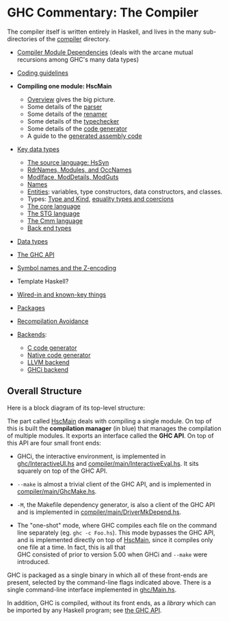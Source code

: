 # GHC Commentary: The Compiler



The compiler itself is written entirely in Haskell, and lives in the many sub-directories of the [compiler](/trac/ghc/browser/ghc/compiler) directory.  


- [Compiler Module Dependencies](module-dependencies) (deals with the arcane mutual recursions among GHC's many data types)
- [Coding guidelines](commentary/coding-style)

- **Compiling one module: HscMain**

  - [Overview](commentary/compiler/hsc-main) gives the big picture. 
  - Some details of the [parser](commentary/compiler/parser)
  - Some details of the [renamer](commentary/compiler/renamer)
  - Some details of the [typechecker](commentary/compiler/type-checker)
  - Some details of the [code generator](commentary/compiler/code-gen)
  - A guide to the [generated assembly code](commentary/compiler/generated-code)

- [Key data types](commentary/compiler/key-data-types)

  - [The source language: HsSyn](commentary/compiler/hs-syn-type) 
  - [RdrNames, Modules, and OccNames](commentary/compiler/rdr-name-type)
  - [ModIface, ModDetails, ModGuts](commentary/compiler/module-types)
  - [Names](commentary/compiler/name-type)
  - [Entities](commentary/compiler/entity-types): variables, type constructors, data constructors, and classes.
  - Types: [Type and Kind](commentary/compiler/type-type), [equality types and coercions](commentary/compiler/fc)
  - [The core language](commentary/compiler/core-syn-type)
  - [The STG language](commentary/compiler/stg-syn-type)
  - [The Cmm language](commentary/compiler/cmm-type)
  - [Back end types](commentary/compiler/back-end-types)


 


- [Data types](commentary/compiler/data-types)
- [The GHC API](commentary/compiler/api)
- [Symbol names and the Z-encoding](commentary/compiler/symbol-names)
- Template Haskell?
- [Wired-in and known-key things](commentary/compiler/wired-in)
- [Packages](commentary/compiler/packages)
- [Recompilation Avoidance](commentary/compiler/recompilation-avoidance)
- [Backends](commentary/compiler/backends):

  - [C code generator](commentary/compiler/backends/ppr-c)
  - [Native code generator](commentary/compiler/backends/ncg)
  - [LLVM backend](commentary/compiler/backends/llvm)
  - [GHCi backend](commentary/compiler/backends/gh-ci)

## Overall Structure



Here is a block diagram of its top-level structure:



[](/trac/ghc/attachment/wiki/Commentary/Compiler/ghc-top.png)



The part called [HscMain](commentary/compiler/hsc-main) deals with compiling a single module.  On top of this is built the **compilation manager** (in blue) that manages the compilation of multiple modules.  It exports an interface called the **GHC API**.  On top of this API are four small front ends:


- GHCi, the interactive environment, is implemented in [ghc/InteractiveUI.hs](/trac/ghc/browser/ghc/ghc/InteractiveUI.hs) and [compiler/main/InteractiveEval.hs](/trac/ghc/browser/ghc/compiler/main/InteractiveEval.hs). It sits squarely on top of the GHC API.


 


- `--make` is almost a trivial client of the GHC API, and is implemented in [compiler/main/GhcMake.hs](/trac/ghc/browser/ghc/compiler/main/GhcMake.hs). 

- `-M`, the Makefile dependency generator, is also a client of the GHC API and is implemented in [compiler/main/DriverMkDepend.hs](/trac/ghc/browser/ghc/compiler/main/DriverMkDepend.hs). 

- The "one-shot" mode, where GHC compiles each file on the command line separately (eg. `ghc -c Foo.hs`). This mode bypasses the GHC API, and is implemented
  directly on top of [HscMain](commentary/compiler/hsc-main), since it compiles only one file at a time. In fact, this is all that   
  GHC consisted of prior to version 5.00 when GHCi and `--make` were introduced.


GHC is packaged as a single binary in which all of these front-ends are present, selected by the command-line flags indicated above.  There is a single command-line interface implemented in [ghc/Main.hs](/trac/ghc/browser/ghc/ghc/Main.hs).



In addition, GHC is compiled, without its front ends, as a *library* which can be imported by any Haskell program; see [the GHC API](commentary/compiler/api).


